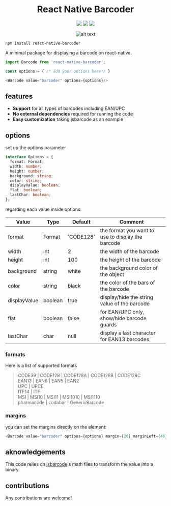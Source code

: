 <h1 align="center">React Native Barcoder</h1>

<div align="center">
    
![](https://img.shields.io/npm/v/react-native-barcoder)
![](https://img.shields.io/npm/dm/react-native-barcoder)
![](https://img.shields.io/github/languages/code-size/TheBlindHawk/react-native-barcoder)

</div>

<div align="center">

![alt text](https://github.com/TheBlindHawk/react-native-barcoder/blob/main/docs/sample.png?raw=true)

</div>

```
npm install react-native-barcoder
```

A minimal package for displaying a barcode on react-native.

```typescript
import Barcode from 'react-native-barcoder';

const options = { /* add your options here*/ }

<Barcode value="barcoder" options={options}/>
```

## features

- **Support** for all types of barcodes including EAN/UPC
- **No external dependencies** required for running the code
- **Easy customization** taking jsbarcode as an example

## options

set up the options parameter

```typescript
interface Options = {
  format: Format;
  width: number;
  height: number;
  background: string;
  color: string;
  displayValue: boolean;
  flat: boolean;
  lastChar: boolean;
};
```

regarding each value inside options:

| Value         | Type      | Default   | Comment        |
| ------------- | --------- | --------- | -------------- |
| format        | Format    | 'CODE128' | the format you want to use to display the barcode  |
| width         | int       | 2         | the width of the barcode                           |
| height        | int       | 100       | the height of the barcode                          |
| background    | string    | white     | the background color of the object                 |
| color         | string    | black     | the color of the bars of the barcode               |
| displayValue  | boolean   | true      | display/hide the string value of the barcode       |
| flat          | boolean   | false     | for EAN/UPC only, show/hide barcode guards         |
| lastChar      | char      | null      | display a last character for EAN13 barcodes        |

### formats

Here is a list of supported formats
> CODE39 | CODE128 | CODE128A | CODE128B | CODE128C  
> EAN13 | EAN8 | EAN5 | EAN2  
> UPC | UPCE  
> ITF14 | ITF  
> MSI | MSI10 | MSI11 | MSI1010 | MSI1110  
> pharmacode | codabar | GenericBarcode  

### margins

you can set the margins directly on the element:
```typescript
<Barcode value="barcoder" options={options} margin={20} marginLeft={40}/>
```

## aknowledgements

This code relies on [jsbarcode](https://github.com/lindell/JsBarcode/blob/master/README.md#options)'s math files to transform the value into a binary.

## contributions

Any contributions are welcome!
